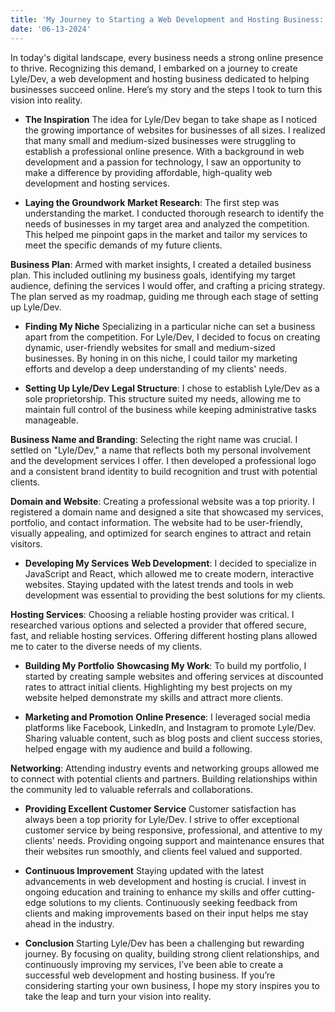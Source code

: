 ```yaml
---
title: 'My Journey to Starting a Web Development and Hosting Business: Lyle/Dev'
date: '06-13-2024'
---
```


In today's digital landscape, every business needs a strong online presence to thrive. Recognizing this demand, I embarked on a journey to create Lyle/Dev, a web development and hosting business dedicated to helping businesses succeed online. Here’s my story and the steps I took to turn this vision into reality.

- **The Inspiration**
The idea for Lyle/Dev began to take shape as I noticed the growing importance of websites for businesses of all sizes. I realized that many small and medium-sized businesses were struggling to establish a professional online presence. With a background in web development and a passion for technology, I saw an opportunity to make a difference by providing affordable, high-quality web development and hosting services.

- **Laying the Groundwork**
**Market Research**: The first step was understanding the market. I conducted thorough research to identify the needs of businesses in my target area and analyzed the competition. This helped me pinpoint gaps in the market and tailor my services to meet the specific demands of my future clients.

**Business Plan**: Armed with market insights, I created a detailed business plan. This included outlining my business goals, identifying my target audience, defining the services I would offer, and crafting a pricing strategy. The plan served as my roadmap, guiding me through each stage of setting up Lyle/Dev.

- **Finding My Niche**
Specializing in a particular niche can set a business apart from the competition. For Lyle/Dev, I decided to focus on creating dynamic, user-friendly websites for small and medium-sized businesses. By honing in on this niche, I could tailor my marketing efforts and develop a deep understanding of my clients' needs.

- **Setting Up Lyle/Dev**
**Legal Structure**: I chose to establish Lyle/Dev as a sole proprietorship. This structure suited my needs, allowing me to maintain full control of the business while keeping administrative tasks manageable.

**Business Name and Branding**: Selecting the right name was crucial. I settled on "Lyle/Dev," a name that reflects both my personal involvement and the development services I offer. I then developed a professional logo and a consistent brand identity to build recognition and trust with potential clients.

**Domain and Website**: Creating a professional website was a top priority. I registered a domain name and designed a site that showcased my services, portfolio, and contact information. The website had to be user-friendly, visually appealing, and optimized for search engines to attract and retain visitors.

- **Developing My Services**
**Web Development**: I decided to specialize in JavaScript and React, which allowed me to create modern, interactive websites. Staying updated with the latest trends and tools in web development was essential to providing the best solutions for my clients.

**Hosting Services**: Choosing a reliable hosting provider was critical. I researched various options and selected a provider that offered secure, fast, and reliable hosting services. Offering different hosting plans allowed me to cater to the diverse needs of my clients.

- **Building My Portfolio**
**Showcasing My Work**: To build my portfolio, I started by creating sample websites and offering services at discounted rates to attract initial clients. Highlighting my best projects on my website helped demonstrate my skills and attract more clients.

- **Marketing and Promotion**
**Online Presence**: I leveraged social media platforms like Facebook, LinkedIn, and Instagram to promote Lyle/Dev. Sharing valuable content, such as blog posts and client success stories, helped engage with my audience and build a following.

**Networking**: Attending industry events and networking groups allowed me to connect with potential clients and partners. Building relationships within the community led to valuable referrals and collaborations.

- **Providing Excellent Customer Service**
Customer satisfaction has always been a top priority for Lyle/Dev. I strive to offer exceptional customer service by being responsive, professional, and attentive to my clients' needs. Providing ongoing support and maintenance ensures that their websites run smoothly, and clients feel valued and supported.

- **Continuous Improvement**
Staying updated with the latest advancements in web development and hosting is crucial. I invest in ongoing education and training to enhance my skills and offer cutting-edge solutions to my clients. Continuously seeking feedback from clients and making improvements based on their input helps me stay ahead in the industry.

- **Conclusion**
Starting Lyle/Dev has been a challenging but rewarding journey. By focusing on quality, building strong client relationships, and continuously improving my services, I’ve been able to create a successful web development and hosting business. If you’re considering starting your own business, I hope my story inspires you to take the leap and turn your vision into reality.